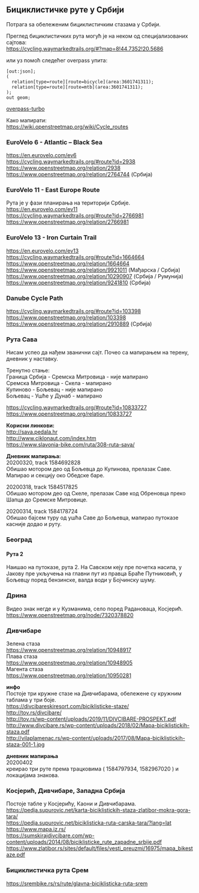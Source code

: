 ## Бициклистичке руте у Србији

Потрага ѕа обележеним бициклистичким стазама у Србији.  

Преглед бициклистичких рута могућ је на неком од специјализованих сајтова:  
https://cycling.waymarkedtrails.org/#?map=8!44.7352!20.5686  

или уз помоћ следећег overpass упита:
```
[out:json];
(
  relation[type=route][route=bicycle](area:3601741311);
  relation[type=route][route=mtb](area:3601741311);
);
out geom;
```
[overpass-turbo](https://overpass-turbo.eu/?Q=%5Bout%3Ajson%5D%3B%0A%28%0A%20%20relation%5Btype%3Droute%5D%5Broute%3Dbicycle%5D%28area%3A3601741311%29%3B%0A%20%20relation%5Btype%3Droute%5D%5Broute%3Dmtb%5D%28area%3A3601741311%29%3B%0A%29%3B%0Aout%20geom%3B)  

Како мапирати:  
https://wiki.openstreetmap.org/wiki/Cycle_routes  


### EuroVelo 6 - Atlantic – Black Sea
https://en.eurovelo.com/ev6  
https://cycling.waymarkedtrails.org/#route?id=2938  
https://www.openstreetmap.org/relation/2938  
https://www.openstreetmap.org/relation/2764744 (Србија)  

### EuroVelo 11 - East Europe Route
Рута је у фази планирања на територији Србије.  
https://en.eurovelo.com/ev11  
https://cycling.waymarkedtrails.org/#route?id=2766981  
https://www.openstreetmap.org/relation/2766981  

### EuroVelo 13 - Iron Curtain Trail
https://en.eurovelo.com/ev13  
https://cycling.waymarkedtrails.org/#route?id=1664664  
https://www.openstreetmap.org/relation/1664664  
https://www.openstreetmap.org/relation/9921011 (Мађарска / Србија)  
https://www.openstreetmap.org/relation/10290907 (Србија / Румунија)   
https://www.openstreetmap.org/relation/9241810 (Србија)  

### Danube Cycle Path
https://cycling.waymarkedtrails.org/#route?id=103398  
https://www.openstreetmap.org/relation/103398  
https://www.openstreetmap.org/relation/2910889 (Србија)  

### Рута Сава
Нисам успео да нађем званични сајт. Почео са мапирањем на терену, дневник у наставку.  

Тренутно стање:  
Граница Србија - Сремска Митровица - није мапирано  
Сремска Митровица - Скела - мапирано  
Купиново - Бољевац - није мапирано  
Бољевац - Ушће у Дунаб - мапирано  

https://cycling.waymarkedtrails.org/#route?id=10833727  
https://www.openstreetmap.org/relation/10833727  

**Корисни линкови:**  
http://sava.pedala.hr  
http://www.ciklonaut.com/index.htm  
https://www.slavonia-bike.com/ruta/308-ruta-sava/  

**Дневник мапирања:**  
20200320, track 1584692828  
Обишао мотором део од Бољевца до Купинова, прелазак Саве. Мапирао и секцију око Обедске баре.  

20200318, track 1584517825  
Обишао мотором део од Скеле, прелазак Саве код Обреновца преко Шапца до Сремске Митровице.  

20200314, track 1584178724  
Обишао бајсем туру од ушћа Саве до Бољевца, мапирао путоказе касније додао и руту.  


### Београд

#### Рута 2
Наишао на путоказе, рута 2. На Савском кеју пре почетка насипа, у Јакову пре укључења на главни пут из правца Браће Путниковић, у Бољевцу поред бензинске, валда води у Бојчинску шуму.


### Дрина
Видео знак негде и у Кузманимa, село поред Радановаца, Косјерић.  
https://www.openstreetmap.org/node/7320378820  

### Дивчибаре
Зелена стаза  
https://www.openstreetmap.org/relation/10948917  
Плава стаза  
https://www.openstreetmap.org/relation/10948905  
Магента стаза  
https://www.openstreetmap.org/relation/10950281  

**инфо**  
Постоје три кружне стазе на Дивчибарама, обележене су кружним таблама у три боје.  
https://divcibareskiresort.com/biciklisticke-staze/  
http://tov.rs/divcibare/  
http://tov.rs/wp-content/uploads/2019/11/DIVCIBARE-PROSPEKT.pdf  
http://www.divcibare.rs/wp-content/uploads/2018/02/Mapa-biciklistickih-staza.pdf  
http://vilaplamenac.rs/wp-content/uploads/2017/08/Mapa-biciklistickih-staza-001-1.jpg  

**дневник мапирања**  
20200402  
креирао три руте према трацковима ( 1584797934, 1582967020 ) и локацијама знакова.  


### Косјерић, Дивчибаре, Западна Србија
Постоје табле у Косјерићу, Каони и Дивчибарама.  
https://pedja.supurovic.net/karta-biciklistickih-staza-zlatibor-mokra-gora-tara/  
https://pedja.supurovic.net/biciklisticka-ruta-carska-tara/?lang=lat  
https://www.mapa.iz.rs/  
https://sumskirajdivcibare.com/wp-content/uploads/2014/08/biciklisticke_rute_zapadne_srbije.pdf  
https://www.zlatibor.rs/sites/default/files/vesti_preuzmi/16975/mapa_bikestaze.pdf  

### Бициклистичка рута Срем
https://srembike.rs/rs/rute/glavna-biciklisticka-ruta-srem  



